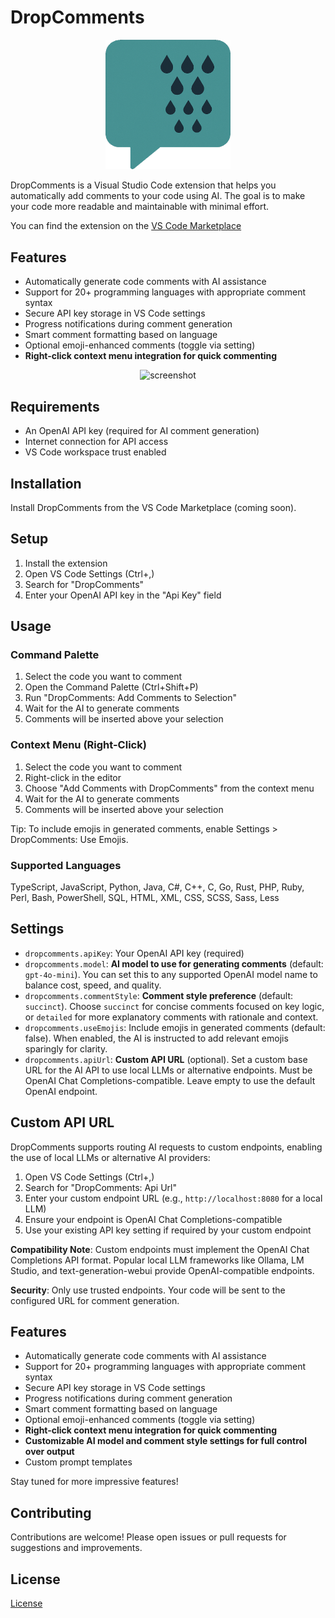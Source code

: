 # DropComments

<p align="center">
  <img src="https://github.com/kasuken/DropComments/blob/main/img/DropCommentsLogo.png?raw=true" alt="DropComments Logo" width="200" />
</p>

DropComments is a Visual Studio Code extension that helps you automatically add comments to your code using AI. 
The goal is to make your code more readable and maintainable with minimal effort.

You can find the extension on the [VS Code Marketplace](https://marketplace.visualstudio.com/items?itemName=emanuelebartolesi.dropcomments)

## Features
- Automatically generate code comments with AI assistance
- Support for 20+ programming languages with appropriate comment syntax
- Secure API key storage in VS Code settings
- Progress notifications during comment generation
- Smart comment formatting based on language
- Optional emoji-enhanced comments (toggle via setting)
- **Right-click context menu integration for quick commenting**

<p align="center">
  <img width="704" height="305" alt="screenshot" src="https://github.com/user-attachments/assets/132b16e6-5b61-438c-87f9-dc5665c8f71d" />
</p>

## Requirements
- An OpenAI API key (required for AI comment generation)
- Internet connection for API access
- VS Code workspace trust enabled

## Installation
Install DropComments from the VS Code Marketplace (coming soon).

## Setup
1. Install the extension
2. Open VS Code Settings (Ctrl+,)
3. Search for "DropComments"
4. Enter your OpenAI API key in the "Api Key" field


## Usage
### Command Palette
1. Select the code you want to comment
2. Open the Command Palette (Ctrl+Shift+P)
3. Run "DropComments: Add Comments to Selection"
4. Wait for the AI to generate comments
5. Comments will be inserted above your selection

### Context Menu (Right-Click)
1. Select the code you want to comment
2. Right-click in the editor
3. Choose "Add Comments with DropComments" from the context menu
4. Wait for the AI to generate comments
5. Comments will be inserted above your selection

Tip: To include emojis in generated comments, enable Settings > DropComments: Use Emojis.

### Supported Languages
TypeScript, JavaScript, Python, Java, C#, C++, C, Go, Rust, PHP, Ruby, Perl, Bash, PowerShell, SQL, HTML, XML, CSS, SCSS, Sass, Less

## Settings
- `dropcomments.apiKey`: Your OpenAI API key (required)
- `dropcomments.model`: **AI model to use for generating comments** (default: `gpt-4o-mini`). You can set this to any supported OpenAI model name to balance cost, speed, and quality.
- `dropcomments.commentStyle`: **Comment style preference** (default: `succinct`). Choose `succinct` for concise comments focused on key logic, or `detailed` for more explanatory comments with rationale and context.
- `dropcomments.useEmojis`: Include emojis in generated comments (default: false). When enabled, the AI is instructed to add relevant emojis sparingly for clarity.
- `dropcomments.apiUrl`: **Custom API URL** (optional). Set a custom base URL for the AI API to use local LLMs or alternative endpoints. Must be OpenAI Chat Completions-compatible. Leave empty to use the default OpenAI endpoint.

## Custom API URL
DropComments supports routing AI requests to custom endpoints, enabling the use of local LLMs or alternative AI providers:

1. Open VS Code Settings (Ctrl+,)
2. Search for "DropComments: Api Url"
3. Enter your custom endpoint URL (e.g., `http://localhost:8080` for a local LLM)
4. Ensure your endpoint is OpenAI Chat Completions-compatible
5. Use your existing API key setting if required by your custom endpoint

**Compatibility Note**: Custom endpoints must implement the OpenAI Chat Completions API format. Popular local LLM frameworks like Ollama, LM Studio, and text-generation-webui provide OpenAI-compatible endpoints.

**Security**: Only use trusted endpoints. Your code will be sent to the configured URL for comment generation.

## Features
- Automatically generate code comments with AI assistance
- Support for 20+ programming languages with appropriate comment syntax
- Secure API key storage in VS Code settings
- Progress notifications during comment generation
- Smart comment formatting based on language
- Optional emoji-enhanced comments (toggle via setting)
- **Right-click context menu integration for quick commenting**
- **Customizable AI model and comment style settings for full control over output**
- Custom prompt templates

Stay tuned for more impressive features!

## Contributing
Contributions are welcome! Please open issues or pull requests for suggestions and improvements.

## License
[License](LICENSE)
